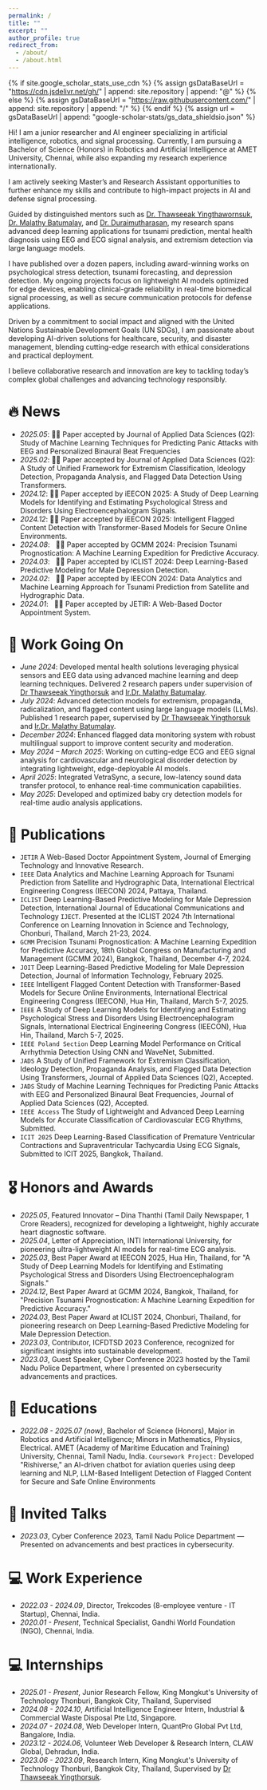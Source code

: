 ```yaml
---
permalink: /
title: ""
excerpt: ""
author_profile: true
redirect_from: 
  - /about/
  - /about.html
---
```


{% if site.google_scholar_stats_use_cdn %}
{% assign gsDataBaseUrl = "https://cdn.jsdelivr.net/gh/" | append: site.repository | append: "@" %}
{% else %}
{% assign gsDataBaseUrl = "https://raw.githubusercontent.com/" | append: site.repository | append: "/" %}
{% endif %}
{% assign url = gsDataBaseUrl | append: "google-scholar-stats/gs_data_shieldsio.json" %}

<span class='anchor' id='about-me'></span>

Hi! I am a junior researcher and AI engineer specializing in artificial intelligence, robotics, and signal processing. Currently, I am pursuing a Bachelor of Science (Honors) in Robotics and Artificial Intelligence at AMET University, Chennai, while also expanding my research experience internationally.

I am actively seeking Master’s and Research Assistant opportunities to further enhance my skills and contribute to high-impact projects in AI and defense signal processing.

Guided by distinguished mentors such as <a href="https://kirim.kmutt.ac.th/converis/portal/detail/Person/54019785" target="_blank" rel="noopener noreferrer">Dr. Thawseeak Yingthawornsuk</a>, <a href="https://www.researchgate.net/profile/Ir-Dr-Malathy-Batumalay" target="_blank" rel="noopener noreferrer">Dr. Malathy Batumalay</a>, and <a href="https://in.linkedin.com/in/duraimutharasan-bose-17728051" target="_blank" rel="noopener noreferrer">Dr. Duraimutharasan</a>, my research spans advanced deep learning applications for tsunami prediction, mental health diagnosis using EEG and ECG signal analysis, and extremism detection via large language models.

I have published over a dozen papers, including award-winning works on psychological stress detection, tsunami forecasting, and depression detection. My ongoing projects focus on lightweight AI models optimized for edge devices, enabling clinical-grade reliability in real-time biomedical signal processing, as well as secure communication protocols for defense applications.

Driven by a commitment to social impact and aligned with the United Nations Sustainable Development Goals (UN SDGs), I am passionate about developing AI-driven solutions for healthcare, security, and disaster management, blending cutting-edge research with ethical considerations and practical deployment.

I believe collaborative research and innovation are key to tackling today’s complex global challenges and advancing technology responsibly.

# 🔥 News
- *2025.05*: 🎉🎉 Paper accepted by Journal of Applied Data Sciences (Q2): Study of Machine Learning Techniques for Predicting Panic Attacks with EEG and Personalized Binaural Beat Frequencies
- *2025.02*: 🎉🎉 Paper accepted by Journal of Applied Data Sciences (Q2): A Study of Unified Framework for Extremism Classification, Ideology Detection, Propaganda Analysis, and Flagged Data Detection Using Transformers.
- *2024.12*: 🎉🎉 Paper accepted by iEECON 2025: A Study of Deep Learning Models for Identifying and Estimating Psychological Stress and Disorders Using Electroencephalogram Signals.
- *2024.12*: 🎉🎉 Paper accepted by iEECON 2025: Intelligent Flagged Content Detection with Transformer-Based Models for Secure Online Environments.
- *2024.08*:  &nbsp;🎉🎉 Paper accepted by GCMM 2024: Precision Tsunami Prognostication: A Machine Learning Expedition for Predictive Accuracy.
- *2024.03*:  &nbsp;🎉🎉 Paper accepted by ICLIST 2024: Deep Learning-Based Predictive Modeling for Male Depression Detection.
- *2024.02*:  &nbsp;🎉🎉 Paper accepted by IEECON 2024: Data Analytics and Machine Learning Approach for Tsunami Prediction from Satellite and Hydrographic Data.
- *2024.01*:  &nbsp;🎉🎉 Paper accepted by JETIR: A Web-Based Doctor Appointment System.

# 🔧 Work Going On
- *June 2024*: Developed mental health solutions leveraging physical sensors and EEG data using advanced machine learning and deep learning techniques. Delivered 2 research papers under supervision of [Dr Thawseeak Yingthorsuk](https://kirim.kmutt.ac.th/converis/portal/detail/Person/54019785) and [Ir.Dr. Malathy Batumalay](https://www.researchgate.net/profile/Ir-Dr-Malathy-Batumalay).
- *July 2024*: Advanced detection models for extremism, propaganda, radicalization, and flagged content using large language models (LLMs). Published 1 research paper, supervised by [Dr Thawseeak Yingthorsuk](https://kirim.kmutt.ac.th/converis/portal/detail/Person/54019785) and [Ir.Dr. Malathy Batumalay](https://www.researchgate.net/profile/Ir-Dr-Malathy-Batumalay).
- *December 2024*: Enhanced flagged data monitoring system with robust multilingual support to improve content security and moderation.
- *May 2024 – March 2025*: Working on cutting-edge ECG and EEG signal analysis for cardiovascular and neurological disorder detection by integrating lightweight, edge-deployable AI models.
- *April 2025*: Integrated VetraSync, a secure, low-latency sound data transfer protocol, to enhance real-time communication capabilities.
- *May 2025*: Developed and optimized baby cry detection models for real-time audio analysis applications.


# 📝 Publications
- `JETIR` A Web-Based Doctor Appointment System, Journal of Emerging Technology and Innovative Research.
- `IEEE` Data Analytics and Machine Learning Approach for Tsunami Prediction from Satellite and Hydrographic Data, International Electrical Engineering Congress (IEECON) 2024, Pattaya, Thailand.
- `ICLIST` Deep Learning-Based Predictive Modeling for Male Depression Detection, International Journal of Educational Communications and Technology `IJECT`. Presented at the ICLIST 2024 7th International Conference on Learning Innovation in Science and Technology, Chonburi, Thailand, March 21-23, 2024.
- `GCMM` Precision Tsunami Prognostication: A Machine Learning Expedition for Predictive Accuracy, 18th Global Congress on Manufacturing and Management (GCMM 2024), Bangkok, Thailand, December 4-7, 2024.
- `JOIT` Deep Learning-Based Predictive Modeling for Male Depression Detection, Journal of Information Technology, February 2025.
- `IEEE` Intelligent Flagged Content Detection with Transformer-Based Models for Secure Online Environments, International Electrical Engineering Congress (IEECON), Hua Hin, Thailand, March 5-7, 2025.
- `IEEE` A Study of Deep Learning Models for Identifying and Estimating Psychological Stress and Disorders Using Electroencephalogram Signals, International Electrical Engineering Congress (IEECON), Hua Hin, Thailand, March 5-7, 2025.
- `IEEE Poland Section` Deep Learning Model Performance on Critical Arrhythmia Detection Using CNN and WaveNet, Submitted.
- `JADS` A Study of Unified Framework for Extremism Classification, Ideology Detection, Propaganda Analysis, and Flagged Data Detection Using Transformers, Journal of Applied Data Sciences (Q2), Accepted.
- `JADS` Study of Machine Learning Techniques for Predicting Panic Attacks with EEG and Personalized Binaural Beat Frequencies, Journal of Applied Data Sciences (Q2), Accepted.
- `IEEE Access` The Study of Lightweight and Advanced Deep Learning Models for Accurate Classification of Cardiovascular ECG Rhythms, Submitted.
- `ICIT 2025` Deep Learning-Based Classification of Premature Ventricular Contractions and Supraventricular Tachycardia Using ECG Signals, Submitted to ICIT 2025, Bangkok, Thailand.


# 🎖 Honors and Awards
- *2025.05*, Featured Innovator – Dina Thanthi (Tamil Daily Newspaper, 1 Crore Readers), recognized for developing a lightweight, highly accurate heart diagnostic software.
- *2025.04*, Letter of Appreciation, INTI International University, for pioneering ultra-lightweight AI models for real-time ECG analysis.
- *2025.03*, Best Paper Award at IEECON 2025, Hua Hin, Thailand, for "A Study of Deep Learning Models for Identifying and Estimating Psychological Stress and Disorders Using Electroencephalogram Signals."
- *2024.12*, Best Paper Award at GCMM 2024, Bangkok, Thailand, for "Precision Tsunami Prognostication: A Machine Learning Expedition for Predictive Accuracy."
- *2024.03*, Best Paper Award at ICLIST 2024, Chonburi, Thailand, for pioneering research on Deep Learning-Based Predictive Modeling for Male Depression Detection.
- *2023.03*, Contributor, ICFDTSD 2023 Conference, recognized for significant insights into sustainable development.
- *2023.03*, Guest Speaker, Cyber Conference 2023 hosted by the Tamil Nadu Police Department, where I presented on cybersecurity advancements and practices.
  
# 📖 Educations
- *2022.08 - 2025.07 (now)*, Bachelor of Science (Honors), Major in Robotics and Artificial Intelligence; Minors in Mathematics, Physics, Electrical. AMET (Academy of Maritime Education and Training) University, Chennai, Tamil Nadu, India. `Coursework Project:` Developed "Rishiverse," an AI-driven chatbot for aviation queries using deep learning and NLP, LLM-Based Intelligent Detection of Flagged Content for Secure and Safe Online Environments

# 💬 Invited Talks
- *2023.03*, Cyber Conference 2023, Tamil Nadu Police Department — Presented on advancements and best practices in cybersecurity.

# 💻 Work Experience
- *2022.03 - 2024.09*, Director, Trekcodes (8-employee venture - IT Startup), Chennai, India.
- *2020.01 - Present*, Technical Specialist, Gandhi World Foundation (NGO), Chennai, India.

# 💻 Internships
- *2025.01 - Present*, Junior Research Fellow, King Mongkut's University of Technology Thonburi, Bangkok City, Thailand, Supervised 
- *2024.08 - 2024.10*, Artificial Intelligence Engineer Intern, Industrial & Commercial Waste Disposal Pte Ltd, Singapore.
- *2024.07 - 2024.08*, Web Developer Intern, QuantPro Global Pvt Ltd, Bangalore, India.
- *2023.12 - 2024.06*, Volunteer Web Developer & Research Intern, CLAW Global, Dehradun, India.
- *2023.06 - 2023.09*, Research Intern, King Mongkut's University of Technology Thonburi, Bangkok City, Thailand, Supervised by [Dr Thawseeak Yingthorsuk](https://kirim.kmutt.ac.th/converis/portal/detail/Person/54019785).

  
